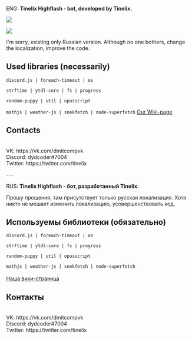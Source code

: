 ENG: <b>Tinelix Highflash - bot, developed by Tinelix.</b>
<p><img src="https://media.discordapp.net/attachments/634674458770276371/711503900334751774/bandicam_2020-05-17_16-02-10-612.png"></img>
<p><img src="https://media.discordapp.net/attachments/634674458770276371/711504744069333052/bandicam_2020-05-17_16-05-34-868.png"></img>
<p>I'm sorry, existing only Russian version. Although no one bothers, change the localization, improve the code.

<p><p><h2>Used libraries (necessarily)</h2>
<code>discord.js | foreach-timeout | os <br>
strftime | ytdl-core | fs | progress<br>
random-puppy | util | opusscript<br>
mathjs | weather-js | snekfetch | node-superfetch</code>
<a href="https://github.com/tinelix/Highflash/wiki">Our Wiki-page</a>

<p><p><h2>Contacts</h2>
<br>VK: https://vk.com/dmitcompvk
<br>Discord: dydcoder#7004
<br>Twitter: https://twitter.com/tinelix
<p>---<p>
RUS: <b>Tinelix Highflash - бот, разработанный Tinelix.</b>
<p>Прошу прощения, там присутствует только русская локализация. Хотя никто не мешает изменить локализацию, усовершенствовать код.
<p><p><h2>Используемы библиотеки (обязательно)</h2>  
<code>discord.js | foreach-timeout | os <br>
strftime | ytdl-core | fs | progress<br>
random-puppy | util | opusscript<br>
mathjs | weather-js | snekfetch | node-superfetch</code>
<br><br>
<a href="https://github.com/tinelix/Highflash/wiki">Наша вики-страница</a>
<p><p><h2>Контакты</h2>
<br>VK: https://vk.com/dmitcompvk
<br>Discord: dydcoder#7004
<br>Twitter: https://twitter.com/tinelix
